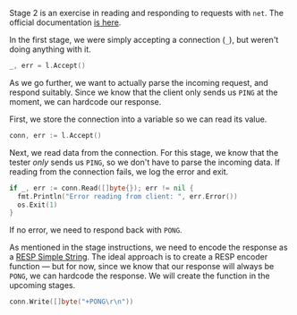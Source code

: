 Stage 2 is an exercise in reading and responding to requests with `net`. The official documentation [is here](https://pkg.go.dev/net).

In the first stage, we were simply accepting a connection (`_`), but weren't doing anything with it.

```go
_, err = l.Accept()
```

As we go further, we want to actually parse the incoming request, and respond suitably. Since we know that the 
client only sends us `PING` at the moment, we can hardcode our response.

First, we store the connection into a variable so we can read its value.

```go
conn, err := l.Accept()
```

Next, we read data from the connection. For this stage, we know that the tester _only_ sends us `PING`, so we don't have to 
parse the incoming data. If reading from the connection fails, we log the error and exit.
```go
if _, err := conn.Read([]byte{}); err != nil {
  fmt.Println("Error reading from client: ", err.Error())
  os.Exit(1)
}
```

If no error, we need to respond back with `PONG`. 

As mentioned in the stage instructions, we need to encode the response as a 
[RESP Simple String](https://redis.io/docs/reference/protocol-spec/#resp-simple-strings). The ideal approach is to 
create a RESP encoder function — but for now, since we know that our response will always be `PONG`, we can hardcode 
the response. We will create the function in the upcoming stages.

```go
conn.Write([]byte("+PONG\r\n"))
```
